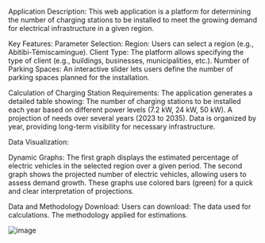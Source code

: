 Application Description:
This web application is a platform for determining the number of charging stations to be installed to meet the growing demand for electrical infrastructure in a given region.

Key Features:
Parameter Selection:
Region: Users can select a region (e.g., Abitibi-Témiscamingue).
Client Type: The platform allows specifying the type of client (e.g., buildings, businesses, municipalities, etc.).
Number of Parking Spaces: An interactive slider lets users define the number of parking spaces planned for the installation.

Calculation of Charging Station Requirements:
The application generates a detailed table showing:
The number of charging stations to be installed each year based on different power levels (7.2 kW, 24 kW, 50 kW).
A projection of needs over several years (2023 to 2035).
Data is organized by year, providing long-term visibility for necessary infrastructure.

Data Visualization:

Dynamic Graphs:
The first graph displays the estimated percentage of electric vehicles in the selected region over a given period.
The second graph shows the projected number of electric vehicles, allowing users to assess demand growth.
These graphs use colored bars (green) for a quick and clear interpretation of projections.

Data and Methodology Download:
Users can download:
The data used for calculations.
The methodology applied for estimations.

![image](https://github.com/user-attachments/assets/3a1e070e-4b13-4a44-9131-7e59f7650ba1)
